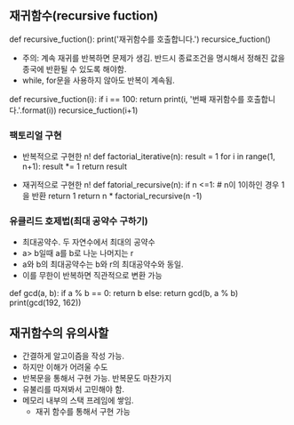 ## 재귀함수(recursive fuction)

def recursive_fuction():
    print('재귀함수를 호출합니다.')
    recursice_fuction()

- 주의: 계속 재귀를 반복하면 문제가 생김. 반드시 종료조건을 명시해서 정해진 값을 종국에 반환될 수 있도록 해야함.
- while, for문을 사용하지 않아도 반복이 계속됨.

def recursive_fuction(i):
    if i == 100:
        return
    print(i, '번째 재귀함수를 호출합니다.'.format(i))
    recursice_fuction(i+1)

### 팩토리얼 구현

- 반복적으로 구현한 n!
def factorial_iterative(n):
    result = 1
    for i in range(1, n+1):
        result *= 1
    return result

- 재귀적으로 구현한 n!
def fatorial_recursive(n):
    if n <=1: # n이 1이하인 경우 1을 반환
        return 1
    return n * factorial_recursive(n -1)

### 유클리드 호제법(최대 공약수 구하기)
- 최대공약수. 두 자연수에서 최대의 공약수
- a> b일때 a를 b로 나눈 나머지는 r
- a와 b의 최대공약수는 b와 r의 최대공약수와 동일.
- 이를 무한이 반복하면 직관적으로 변환 가능

def gcd(a, b):
    if a % b == 0:
        return b
    else:
        return gcd(b, a % b)
print(gcd(192, 162))

## 재귀함수의 유의사할

- 간결하게 알고이즘을 작성 가능.
- 하지만 이해가 어려울 수도
- 반복문을 통해서 구현 가능. 반복문도 마찬가지
- 유불리를 따져봐서 고민해야 함.
- 메모리 내부의 스택 프레임에 쌓임.
  - 재귀 함수를 통해서 구현 가능
